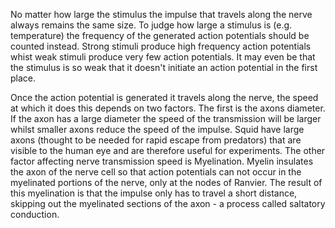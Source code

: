 No matter how large the stimulus the impulse that travels along the nerve always remains the same size. To judge how large a stimulus is (e.g. temperature) the frequency of the generated action potentials should be counted instead. Strong stimuli produce high frequency action potentials whist weak stimuli produce very few action potentials. It may even be that the stimulus is so weak that it doesn't initiate an action potential in the first place.

Once the action potential is generated it travels along the nerve, the speed at which it does this depends on two factors. The first is the axons diameter. If the axon has a large diameter the speed of the transmission will be larger whilst smaller axons reduce the speed of the impulse. Squid have large axons (thought to be needed for rapid escape from predators) that are visible to the human eye and are therefore useful for experiments. The other factor affecting nerve transmission speed is Myelination. Myelin insulates the axon of the nerve cell so that action potentials can not occur in the myelinated portions of the nerve, only at the nodes of Ranvier. The result of this myelination is that the impulse only has to travel a short distance, skipping out the myelinated sections of the axon - a process called saltatory conduction.